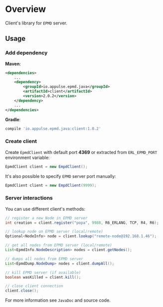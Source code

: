 # Overview

Client's library for `EPMD` server.

## Usage

### Add dependency

**Maven**:

```xml
<dependencies>
    ...
    <dependency>
        <groupId>io.appulse.epmd.java</groupId>
        <artifactId>client</artifactId>
        <version>2.0.2</version>
    </dependency>
    ...
</dependencies>
```

**Gradle**:

```groovy
compile 'io.appulse.epmd.java:client:1.0.2'
```

### Create client

Create `EpmdClient` with default port **4369** or extracted from `ERL_EPMD_PORT` environment variable:

```java
EpmdClient client = new EmpdClient();
```

It's also possible to specify `EPMD` server port manually:

```java
EpmdClient client = new EmpdClient(9999);
```

### Server interactions

You can use different client's methods:

```java
// register a new Node in EPMD server
int creation = client.register("popa", 9988, R6_ERLANG, TCP, R4, R6);

// lookup node on EPMD server (local/remote)
Optional<NodeInfo> node = client.lookup("remote-node@192.168.1.46");

// get all nodes from EPMD server (local/remote)
List<EpmdInfo.NodeDescription> nodes = client.getNodes();

// dumps all nodes from EPMD server
List<EpmdDump.NodeDump> nodes = client.dumpAll();

// kill EPMD server (if available)
boolean wasKilled = client.kill();

// close client connection
client.close();
```

For more information see `JavaDoc` and source code.
